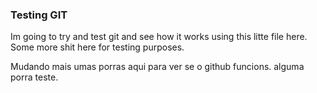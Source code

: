 ### Testing GIT

Im going to try and test git and see how it works using this litte file here.
Some more shit here for testing purposes.

Mudando mais umas porras aqui para ver se o github funcions.
alguma porra teste.